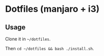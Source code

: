 # Dotfiles (manjaro + i3)

## Usage

Clone it in `~/dotfiles`.

Then `cd ~/dotfiles && bash ./install.sh`.
